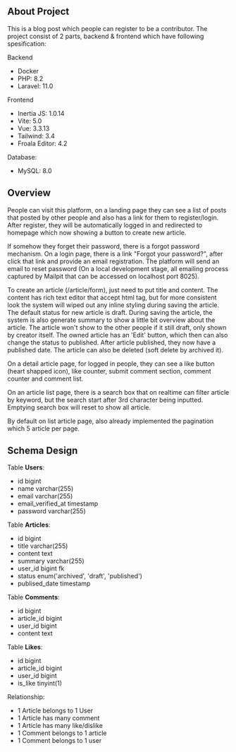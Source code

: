 ## About Project

This is a blog post which people can register to be a contributor. The project consist of 2 parts, backend & frontend which have following spesification:

Backend
- Docker
- PHP: 8.2
- Laravel: 11.0

Frontend
- Inertia JS: 1.0.14
- Vite: 5.0
- Vue: 3.3.13
- Tailwind: 3.4
- Froala Editor: 4.2

Database: 
- MySQL: 8.0


## Overview

People can visit this platform, on a landing page they can see a list of posts that posted by other people and also has a link for them to register/login. After register, they will be automatically logged in and redirected to homepage which now showing a button to create new article. 

If somehow they forget their password, there is a forgot password mechanism. On a login page, there is a link "Forgot your password?", after click that link and provide an email registration. The platform will send an email to reset password (On a local development stage, all emailing process captured by Mailpit that can be accessed on localhost port 8025).

To create an article (/article/form), just need to put title and content. The content has rich text editor that accept html tag, but for more consistent look the system will wiped out any inline styling during saving the article. The default status for new article is draft. During saving the article, the system is also generate summary to show a little bit overview about the article.
The article won't show to the other people if it still draft, only shown by creator itself. The owned article has an 'Edit' button, which then can also change the status to published. After article published, they now have a published date. The article can also be deleted (soft delete by archived it). 

On a detail article page, for logged in people, they can see a like button (heart shapped icon), like counter, submit comment section, comment counter and comment list.

On an article list page, there is a search box that on realtime can filter article by keyword, but the search start after 3rd character being inputted. Emptying search box will reset to show all article.

By default on list article page, also already implemented the pagination which 5 article per page.


## Schema Design

Table **Users**:
- id bigint
- name varchar(255)
- email varchar(255)
- email_verified_at timestamp
- password varchar(255)


Table **Articles**:
- id bigint
- title varchar(255)
- content text
- summary varchar(255)
- user_id bigint fk
- status enum('archived', 'draft', 'published')
- publised_date timestamp

Table **Comments**:
- id bigint
- article_id bigint
- user_id bigint
- content text

Table **Likes**:
- id bigint
- article_id bigint
- user_id bigint
- is_like tinyint(1)

Relationship:
- 1 Article belongs to 1 User
- 1 Article has many comment
- 1 Article has many like/dislike
- 1 Comment belongs to 1 article
- 1 Comment belongs to 1 user
